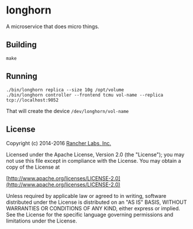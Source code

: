 longhorn
========

A microservice that does micro things.

## Building

`make`


## Running

    ./bin/longhorn replica --size 10g /opt/volume
    ./bin/longhorn controller --frontend tcmu vol-name --replica tcp://localhost:9052

That will create the device `/dev/longhorn/vol-name`

## License
Copyright (c) 2014-2016 [Rancher Labs, Inc.](http://rancher.com)

Licensed under the Apache License, Version 2.0 (the "License");
you may not use this file except in compliance with the License.
You may obtain a copy of the License at

[http://www.apache.org/licenses/LICENSE-2.0](http://www.apache.org/licenses/LICENSE-2.0)

Unless required by applicable law or agreed to in writing, software
distributed under the License is distributed on an "AS IS" BASIS,
WITHOUT WARRANTIES OR CONDITIONS OF ANY KIND, either express or implied.
See the License for the specific language governing permissions and
limitations under the License.
